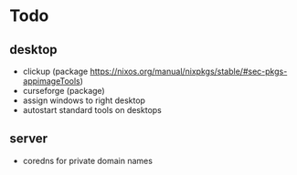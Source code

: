 # Todo

## desktop

* clickup (package https://nixos.org/manual/nixpkgs/stable/#sec-pkgs-appimageTools)
* curseforge (package)
* assign windows to right desktop
* autostart standard tools on desktops

## server

* coredns for private domain names
